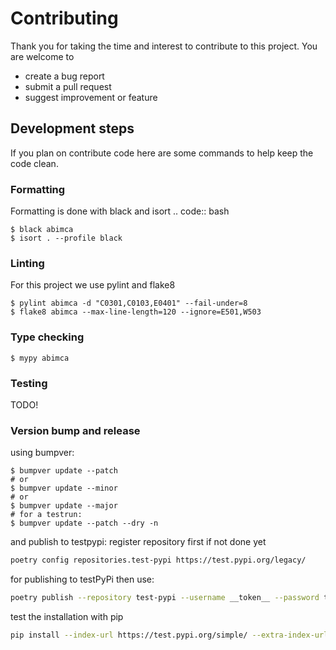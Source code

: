 # Contributing

Thank you for taking the time and interest to contribute to this project.
You are welcome to
- create a bug report
- submit a pull request
- suggest improvement or feature


## Development steps

If you plan on contribute code here are some commands to help keep the code clean.

### Formatting

Formatting is done with black and isort
.. code:: bash

    $ black abimca
    $ isort . --profile black

### Linting

For this project we use pylint and flake8

    $ pylint abimca -d "C0301,C0103,E0401" --fail-under=8
    $ flake8 abimca --max-line-length=120 --ignore=E501,W503

### Type checking

    $ mypy abimca


### Testing
TODO!

### Version bump and release

using bumpver:

    $ bumpver update --patch
    # or
    $ bumpver update --minor
    # or
    $ bumpver update --major
    # for a testrun:
    $ bumpver update --patch --dry -n

and publish to testpypi:
register repository first if not done yet
```bash
poetry config repositories.test-pypi https://test.pypi.org/legacy/
```
for publishing to testPyPi then use:
```bash
poetry publish --repository test-pypi --username __token__ --password test-pypi-token-here --build
```

test the installation with pip
```bash
pip install --index-url https://test.pypi.org/simple/ --extra-index-url https://pypi.org/simple/ abimca
```
